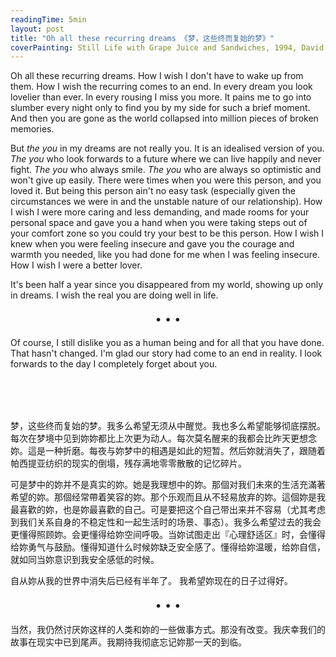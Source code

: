 ```yaml
---
readingTime: 5min
layout: post
title: "Oh all these recurring dreams 《梦，这些终而复始的梦》"
coverPainting: Still Life with Grape Juice and Sandwiches, 1994, David Ligare
---
```


Oh all these recurring dreams. How I wish I don't have to wake up from them. How I wish the recurring comes to an end. In every dream you look lovelier than ever. In every rousing I miss you more. It pains me to go into slumber every night only to find you by my side for such a brief moment. And then you are gone as the world collapsed into million pieces of broken memories.

But _the you_ in my dreams are not really you. It is an idealised version of you. _The you_ who look forwards to a future where we can live happily and never fight. _The you_ who always smile. _The you_ who are always so optimistic and won't give up easily. There were times when you were this person, and you loved it. But being this person ain't no easy task (especially given the circumstances we were in and the unstable nature of our relationship). How I wish I were more caring and less demanding, and made rooms for your personal space and gave you a hand when you were taking steps out of your comfort zone so you could try your best to be this person. How I wish I knew when you were feeling insecure and gave you the courage and warmth you needed, like you had done for me when I was feeling insecure. How I wish I were a better lover.

It's been half a year since you disappeared from my world, showing up only in dreams. I wish the real you are doing well in life.

<p style="text-align:center; font-size:1.3em">
&bull; &bull; &bull;
</p>

Of course, I still dislike you as a human being and for all that you have done. That hasn't changed. I'm glad our story had come to an end in reality. I look forwards to the day I completely forget about you.


<p style="text-align:center; font-size:1.3em">
<br>
<br>
</p>


梦，这些终而复始的梦。我多么希望无须从中醒觉。我也多么希望能够彻底摆脱。每次在梦境中见到妳妳都比上次更为动人。每次莫名醒来的我都会比昨天更想念妳。這是一种折磨。每夜与妳梦中的相遇是如此的短暂。然后妳就消失了，跟随着帕西提亚纺织的现实的倒塌，残存满地零零散散的记忆碎片。

可是梦中的妳并不是真实的妳。她是我理想中的妳。那個对我们未來的生活充滿著希望的妳。那個经常帶着笑容的妳。那个乐观而且从不轻易放弃的妳。這個妳是我最喜歡的妳，也是妳最喜歡的自己。可是要把这个自己带出来并不容易（尤其考虑到我们关系自身的不稳定性和一起生活时的场景、事态）。我多么希望过去的我会更懂得照顾妳。会更懂得给妳空间呼吸。当妳试图走出『心理舒适区』时，会懂得给妳勇气与鼓励。懂得知道什么时候妳缺乏安全感了。懂得给妳温暖，给妳自信，就如同当妳意识到我安全感低的时候。

自从妳从我的世界中消失后已经有半年了。 我希望妳现在的日子过得好。

<p style="text-align:center; font-size:1.3em">
&bull; &bull; &bull;
</p>

当然，我仍然讨厌妳这样的人类和妳的一些做事方式。那没有改变。我庆幸我们的故事在现实中已到尾声。我期待我彻底忘记妳那一天的到临。
